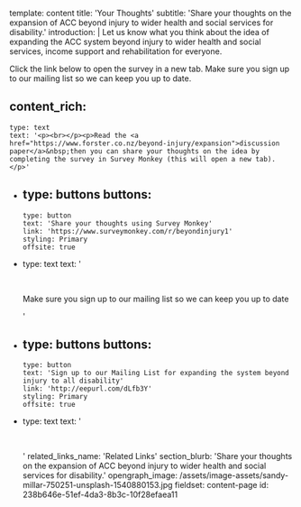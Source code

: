 template: content
title: 'Your Thoughts'
subtitle: 'Share your thoughts on the expansion of ACC beyond injury to wider health and social services for disability.'
introduction: |
  Let us know what you think about the idea of expanding the ACC system beyond injury to wider health and social services, income support and rehabilitation for everyone. 
  
  Click the link below to open the survey in a new tab. Make sure you sign up to our mailing list so we can keep you up to date.
  
content_rich:
  -
    type: text
    text: '<p><br></p><p>Read the <a href="https://www.forster.co.nz/beyond-injury/expansion">discussion paper</a>&nbsp;then you can share your thoughts on the idea by completing the survey in Survey Monkey (this will open a new tab).</p>'
  -
    type: buttons
    buttons:
      -
        type: button
        text: 'Share your thoughts using Survey Monkey'
        link: 'https://www.surveymonkey.com/r/beyondinjury1'
        styling: Primary
        offsite: true
  -
    type: text
    text: '<p><br></p><p>Make sure you sign up to our mailing list so we can keep you up to date</p>'
  -
    type: buttons
    buttons:
      -
        type: button
        text: 'Sign up to our Mailing List for expanding the system beyond injury to all disability'
        link: 'http://eepurl.com/dLfb3Y'
        styling: Primary
        offsite: true
  -
    type: text
    text: '<p><br></p>'
related_links_name: 'Related Links'
section_blurb: 'Share your thoughts on the expansion of ACC beyond injury to wider health and social services for disability.'
opengraph_image: /assets/image-assets/sandy-millar-750251-unsplash-1540880153.jpg
fieldset: content-page
id: 238b646e-51ef-4da3-8b3c-10f28efaea11

